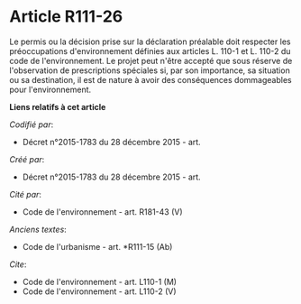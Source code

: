 # Article R111-26

Le permis ou la décision prise sur la déclaration préalable doit respecter les préoccupations d'environnement définies aux
articles L. 110-1 et L. 110-2 du code de l'environnement. Le projet peut n'être accepté que sous réserve de l'observation de
prescriptions spéciales si, par son importance, sa situation ou sa destination, il est de nature à avoir des conséquences
dommageables pour l'environnement.

**Liens relatifs à cet article**

_Codifié par_:

  - Décret n°2015-1783 du 28 décembre 2015 - art.

_Créé par_:

  - Décret n°2015-1783 du 28 décembre 2015 - art.

_Cité par_:

  - Code de l'environnement - art. R181-43 (V)

_Anciens textes_:

  - Code de l'urbanisme - art. *R111-15 (Ab)

_Cite_:

  - Code de l'environnement - art. L110-1 (M)
  - Code de l'environnement - art. L110-2 (V)
